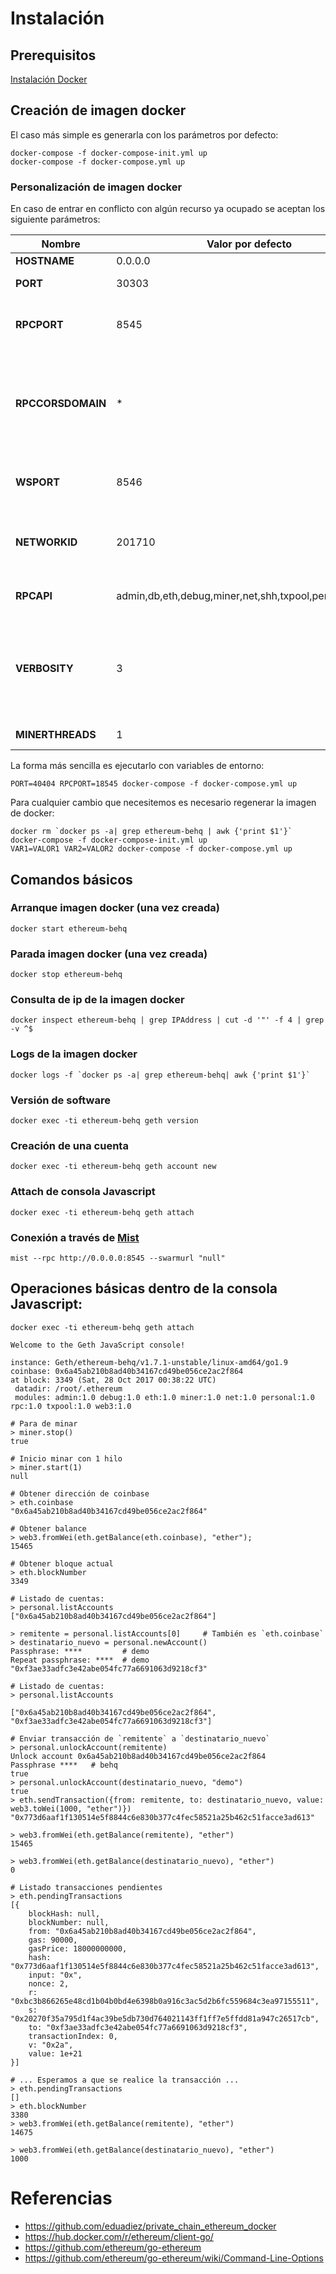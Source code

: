 # Instalación

## Prerequisitos

[Instalación Docker](https://docs.docker.com/engine/installation/)

## Creación de imagen docker

El caso más simple es generarla con los parámetros por defecto:

```
docker-compose -f docker-compose-init.yml up
docker-compose -f docker-compose.yml up
```

### Personalización de imagen docker

En caso de entrar en conflicto con algún recurso ya ocupado se aceptan los siguiente parámetros:

| **Nombre** | **Valor por defecto** | **Descripción** | 
|------------|-----------------------|-----------------|
| **HOSTNAME** | 0.0.0.0 | Dirección ip |
| **PORT**   | 30303 | Puerto de escucha |
| **RPCPORT** | 8545 | Puerto de escucha del servidor HTTP-RPC |
| **RPCCORSDOMAIN** | * | Listado de dominios separados por comas que acepta peticiones de origen cruzados |
| **WSPORT**  | 8546 | Puerto de escucha del servidor WS-RPC |
| **NETWORKID** | 201710 | NetworkID Personalizado (integer, 1=Frontier, 3=Ropsten) |
| **RPCAPI** | admin,db,eth,debug,miner,net,shh,txpool,personal,web3|APIs servidas via interfaz HTTP-RPC |
| **VERBOSITY** | 3 | Nivel de log: 0=silent, 1=error, 2=warn, 3=info, 4=core, 5=debug, 6=detail |
| **MINERTHREADS** | 1 | Nº de hilos para minado |
    

La forma más sencilla es ejecutarlo con variables de entorno:

```
PORT=40404 RPCPORT=18545 docker-compose -f docker-compose.yml up 
```

Para cualquier cambio que necesitemos es necesario regenerar la imagen de docker:

```
docker rm `docker ps -a| grep ethereum-behq | awk {'print $1'}`
docker-compose -f docker-compose-init.yml up
VAR1=VALOR1 VAR2=VALOR2 docker-compose -f docker-compose.yml up 
```

## Comandos básicos


### Arranque imagen docker (una vez creada)

```
docker start ethereum-behq
```

### Parada imagen docker (una vez creada)

```
docker stop ethereum-behq
```

### Consulta de ip de la imagen docker

```
docker inspect ethereum-behq | grep IPAddress | cut -d '"' -f 4 | grep -v ^$
```

### Logs de la imagen docker

```
docker logs -f `docker ps -a| grep ethereum-behq| awk {'print $1'}`
```

### Versión de software

```
docker exec -ti ethereum-behq geth version
```

### Creación de una cuenta

```
docker exec -ti ethereum-behq geth account new
```

### Attach de consola Javascript

```
docker exec -ti ethereum-behq geth attach
```

### Conexión a través de [Mist](https://github.com/ethereum/mist/releases)

```
mist --rpc http://0.0.0.0:8545 --swarmurl "null"
```

## Operaciones básicas dentro de la consola Javascript:

```
docker exec -ti ethereum-behq geth attach

Welcome to the Geth JavaScript console!

instance: Geth/ethereum-behq/v1.7.1-unstable/linux-amd64/go1.9
coinbase: 0x6a45ab210b8ad40b34167cd49be056ce2ac2f864
at block: 3349 (Sat, 28 Oct 2017 00:38:22 UTC)
 datadir: /root/.ethereum
 modules: admin:1.0 debug:1.0 eth:1.0 miner:1.0 net:1.0 personal:1.0 rpc:1.0 txpool:1.0 web3:1.0

# Para de minar
> miner.stop()
true

# Inicio minar con 1 hilo
> miner.start(1)
null

# Obtener dirección de coinbase
> eth.coinbase
"0x6a45ab210b8ad40b34167cd49be056ce2ac2f864"

# Obtener balance
> web3.fromWei(eth.getBalance(eth.coinbase), "ether");
15465

# Obtener bloque actual
> eth.blockNumber
3349

# Listado de cuentas:
> personal.listAccounts
["0x6a45ab210b8ad40b34167cd49be056ce2ac2f864"]

> remitente = personal.listAccounts[0]     # También es `eth.coinbase`
> destinatario_nuevo = personal.newAccount()
Passphrase: ****         # demo
Repeat passphrase: ****  # demo
"0xf3ae33adfc3e42abe054fc77a6691063d9218cf3"

# Listado de cuentas:
> personal.listAccounts

["0x6a45ab210b8ad40b34167cd49be056ce2ac2f864", "0xf3ae33adfc3e42abe054fc77a6691063d9218cf3"]

# Enviar transacción de `remitente` a `destinatario_nuevo`
> personal.unlockAccount(remitente)
Unlock account 0x6a45ab210b8ad40b34167cd49be056ce2ac2f864
Passphrase ****   # behq
true
> personal.unlockAccount(destinatario_nuevo, "demo")
true
> eth.sendTransaction({from: remitente, to: destinatario_nuevo, value: web3.toWei(1000, "ether")})
"0x773d6aaf1f130514e5f8844c6e830b377c4fec58521a25b462c51facce3ad613"

> web3.fromWei(eth.getBalance(remitente), "ether")
15465

> web3.fromWei(eth.getBalance(destinatario_nuevo), "ether")
0

# Listado transacciones pendientes
> eth.pendingTransactions
[{
    blockHash: null,
    blockNumber: null,
    from: "0x6a45ab210b8ad40b34167cd49be056ce2ac2f864",
    gas: 90000,
    gasPrice: 18000000000,
    hash: "0x773d6aaf1f130514e5f8844c6e830b377c4fec58521a25b462c51facce3ad613",
    input: "0x",
    nonce: 2,
    r: "0xbc3b866265e48cd1b04b0bd4e6398b0a916c3ac5d2b6fc559684c3ea97155511",
    s: "0x20270f35a795d1f4ac39be5db730d764021143ff1ff7e5ffdd81a947c26517cb",
    to: "0xf3ae33adfc3e42abe054fc77a6691063d9218cf3",
    transactionIndex: 0,
    v: "0x2a",
    value: 1e+21
}]

# ... Esperamos a que se realice la transacción ...
> eth.pendingTransactions
[]
> eth.blockNumber
3380
> web3.fromWei(eth.getBalance(remitente), "ether")
14675

> web3.fromWei(eth.getBalance(destinatario_nuevo), "ether")
1000
```

# Referencias

* https://github.com/eduadiez/private_chain_ethereum_docker
* https://hub.docker.com/r/ethereum/client-go/
* https://github.com/ethereum/go-ethereum
* https://github.com/ethereum/go-ethereum/wiki/Command-Line-Options
